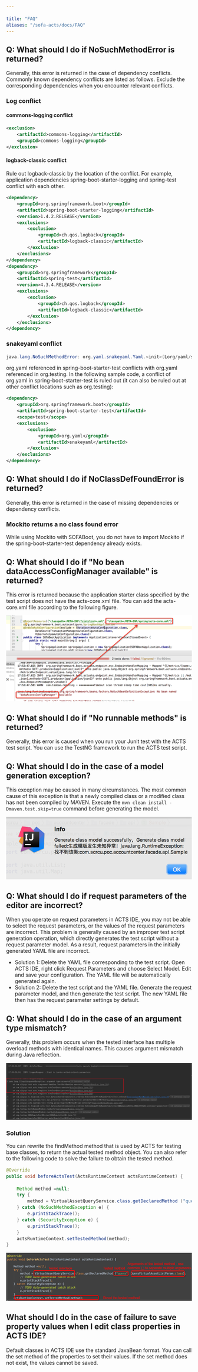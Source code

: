 ```yaml
---

title: "FAQ"
aliases: "/sofa-acts/docs/FAQ"
---
```


## Q: What should I do if NoSuchMethodError is returned?

Generally, this error is returned in the case of dependency conflicts. Commonly known dependency conflicts are listed as follows. Exclude the corresponding dependencies when you encounter relevant conflicts.

### Log conflict

#### commons-logging conflict

```xml
<exclusion>
    <artifactId>commons-logging</artifactId>
    <groupId>commons-logging</groupId>
</exclusion>
```

#### logback-classic conflict

Rule out logback-classic by the location of the conflict. For example, application dependencies spring-boot-starter-logging and spring-test conflict with each other.

```xml
<dependency>
    <groupId>org.springframework.boot</groupId>
    <artifactId>spring-boot-starter-logging</artifactId>
    <version>1.4.2.RELEASE</version>
    <exclusions>
        <exclusion>
            <groupId>ch.qos.logback</groupId>
            <artifactId>logback-classic</artifactId>
        </exclusion>
    </exclusions>
</dependency>
<dependency>
    <groupId>org.springframework</groupId>
    <artifactId>spring-test</artifactId>
    <version>4.3.4.RELEASE</version>
    <exclusions>
        <exclusion>
            <groupId>ch.qos.logback</groupId>
            <artifactId>logback-classic</artifactId>
        </exclusion>
    </exclusions>
</dependency>
```

### snakeyaml conflict

```java
java.lang.NoSuchMethodError: org.yaml.snakeyaml.Yaml.<init>(Lorg/yaml/snakeyaml/constructor/BaseConstructor;)V
```

org.yaml referenced in spring-boot-starter-test conflicts with org.yaml referenced in org.testing. In the following sample code, a conflict of org.yaml in spring-boot-starter-test is ruled out (it can also be ruled out at other conflict locations such as org.testing):

```xml
<dependency>
    <groupId>org.springframework.boot</groupId>
    <artifactId>spring-boot-starter-test</artifactId>
    <scope>test</scope>
    <exclusions>
        <exclusion>
            <groupId>org.yaml</groupId>
            <artifactId>snakeyaml</artifactId>
        </exclusion>
    </exclusions>
</dependency>
```

## Q: What should I do if NoClassDefFoundError is returned?

Generally, this error is returned in the case of missing dependencies or dependency conflicts.

### Mockito returns a no class found error

While using Mockito with SOFABoot, you do not have to import Mockito if the spring-boot-starter-test dependency already exists.

## Q: What should I do if "No bean dataAccessConfigManager available" is returned?

This error is returned because the application starter class specified by the test script does not have the acts-core.xml file. You can add the acts-core.xml file according to the following figure.

![Add the acts-core.xml file](add-acts-core-xml.png)

## Q: What should I do if "No runnable methods" is returned?

Generally, this error is caused when you run your Junit test with the ACTS test script. You can use the TestNG framework to run the ACTS test script.

## Q: What should I do in the case of a model generation exception?

This exception may be caused in many circumstances. The most common cause of this exception is that a newly compiled class or a modified class has not been compiled by MAVEN. Execute the `mvn clean install -Dmaven.test.skip=true` command before generating the model.

![Model generation exception](generation-error.png)

## Q: What should I do if request parameters of the editor are incorrect?

When you operate on request parameters in ACTS IDE, you may not be able to select the request parameters, or the values of the request parameters are incorrect. This problem is generally caused by an improper test script generation operation, which directly generates the test script without a request parameter model. As a result, request parameters in the initially generated YAML file are incorrect.

- Solution 1: Delete the YAML file corresponding to the test script. Open ACTS IDE, right click Request Parameters and choose Select Model. Edit and save your configuration. The YAML file will be automatically generated again.
- Solution 2: Delete the test script and the YAML file. Generate the request parameter model, and then generate the test script. The new YAML file then has the request parameter settings by default.

## Q: What should I do in the case of an argument type mismatch?

Generally, this problem occurs when the tested interface has multiple overload methods with identical names. This causes argument mismatch during Java reflection.

![Argument mismatch](argument-type-mismatch.png)

### Solution

You can rewrite the findMethod method that is used by ACTS for testing base classes, to return the actual tested method object. You can also refer to the following code to solve the failure to obtain the tested method.

```java
@Override
public void beforeActsTest(ActsRuntimeContext actsRuntimeContext) {

    Method method =null;
    try {
        method = VirtualAssetQueryService.class.getDeclaredMethod ("query", QueryVirtualAssetListParam.class);
    } catch (NoSuchMethodException e) {
        e.printStackTrace();
    } catch (SecurityException e) {
        e.printStackTrace();
    }
    actsRuntimeContext.setTestedMethod(method);
}
```

![Example code](sample.png)

## What should I do in the case of failure to save property values when I edit class properties in ACTS IDE?

Default classes in ACTS IDE use the standard JavaBean format. You can call the set method of the properties to set their values. If the set method does not exist, the values cannot be saved.
